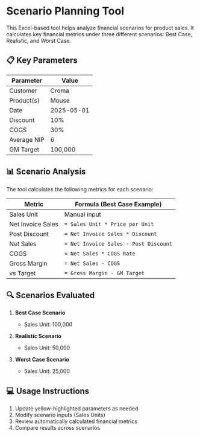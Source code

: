 # Scenario Planning Tool

This Excel-based tool helps analyze financial scenarios for product sales. It calculates key financial metrics under three different scenarios: Best Case, Realistic, and Worst Case.

## 📋 Key Parameters
| Parameter         | Value      |
|-------------------|------------|
| Customer          | Croma      |
| Product(s)        | Mouse      |
| Date              | 2025-05-01 |
| Discount          | 10%        |
| COGS              | 30%        |
| Average NIP       | 6          |
| GM Target         | 100,000    |

## 📊 Scenario Analysis
The tool calculates the following metrics for each scenario:

| Metric              | Formula (Best Case Example)      |
|---------------------|----------------------------------|
| Sales Unit          | Manual input                    |
| Net Invoice Sales   | `= Sales Unit * Price per Unit` |
| Post Discount       | `= Net Invoice Sales * Discount` |
| Net Sales           | `= Net Invoice Sales - Post Discount` |
| COGS                | `= Net Sales * COGS Rate`        |
| Gross Margin        | `= Net Sales - COGS`             |
| vs Target           | `= Gross Margin - GM Target`     |

## 🔍 Scenarios Evaluated
1. **Best Case Scenario**  
   - Sales Unit: 100,000
   
2. **Realistic Scenario**  
   - Sales Unit: 50,000
   
3. **Worst Case Scenario**  
   - Sales Unit: 25,000

## 💻 Usage Instructions
1. Update yellow-highlighted parameters as needed
2. Modify scenario inputs (Sales Units)
3. Review automatically calculated financial metrics
4. Compare results across scenarios

